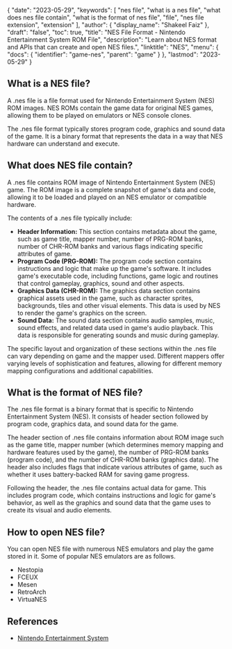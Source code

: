 {
  "date": "2023-05-29",
  "keywords": [
    "nes file",
    "what is a nes file",
    "what does nes file contain",
    "what is the format of nes file",
    "file",
    "nes file extension",
    "extension"
  ],
  "author": {
    "display_name": "Shakeel Faiz"
  },
  "draft": "false",
  "toc": true,
  "title": "NES File Format - Nintendo Entertainment System ROM File",
  "description": "Learn about NES format and APIs that can create and open NES files.",
  "linktitle": "NES",
  "menu": {
    "docs": {
      "identifier": "game-nes",
      "parent": "game"
    }
  },
  "lastmod": "2023-05-29"
}

## What is a NES file?

A .nes file is a file format used for Nintendo Entertainment System (NES) ROM images. NES ROMs contain the game data for original NES games, allowing them to be played on emulators or NES console clones.

The .nes file format typically stores program code, graphics and sound data of the game. It is a binary format that represents the data in a way that NES hardware can understand and execute.

## What does NES file contain?

A .nes file contains ROM image of Nintendo Entertainment System (NES) game. The ROM image is a complete snapshot of game's data and code, allowing it to be loaded and played on an NES emulator or compatible hardware.

The contents of a .nes file typically include:

- **Header Information:** This section contains metadata about the game, such as game title, mapper number, number of PRG-ROM banks, number of CHR-ROM banks and various flags indicating specific attributes of game.
- **Program Code (PRG-ROM):** The program code section contains instructions and logic that make up the game's software. It includes game's executable code, including functions, game logic and routines that control gameplay, graphics, sound and other aspects.
- **Graphics Data (CHR-ROM):** The graphics data section contains graphical assets used in the game, such as character sprites, backgrounds, tiles and other visual elements. This data is used by NES to render the game's graphics on the screen.
- **Sound Data:** The sound data section contains audio samples, music, sound effects, and related data used in game's audio playback. This data is responsible for generating sounds and music during gameplay.

The specific layout and organization of these sections within the .nes file can vary depending on game and the mapper used. Different mappers offer varying levels of sophistication and features, allowing for different memory mapping configurations and additional capabilities.

## What is the format of NES file?

The .nes file format is a binary format that is specific to Nintendo Entertainment System (NES). It consists of header section followed by program code, graphics data, and sound data for the game.

The header section of .nes file contains information about ROM image such as the game title, mapper number (which determines memory mapping and hardware features used by the game), the number of PRG-ROM banks (program code), and the number of CHR-ROM banks (graphics data). The header also includes flags that indicate various attributes of game, such as whether it uses battery-backed RAM for saving game progress.

Following the header, the .nes file contains actual data for game. This includes program code, which contains instructions and logic for game's behavior, as well as the graphics and sound data that the game uses to create its visual and audio elements.

## How to open NES file?

You can open NES file with numerous NES emulators and play the game stored in it. Some of popular NES emulators are as follows.

- Nestopia
- FCEUX
- Mesen
- RetroArch
- VirtuaNES

## References
* [Nintendo Entertainment System](https://en.wikipedia.org/wiki/Nintendo_Entertainment_System)
